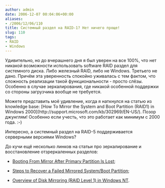 ```yaml
---
author: admin
date: 2006-12-07 00:04:06+00:00
aliases:
- /2006/12/06/110
title: Системный раздел на RAID-1? Нет ничего проще!
slug: 110
tags:
- RAID
- Windows
---
```


Удивительно, но до вчерашнего дня я был уверен на все 100%, что нет никакой возможности использовать software RAID раздел для системного диска. Либо железный RAID, либо не Windows. Третьего не дано. Причём эта уверенность спокойно уживалась с тем фактом, что сложность реализации такой функциональности - просто слёзы. Особенно в случае зеркалирования, где никакой особенной поддержки со стороны загрузчика вообще не требуется.

<!--more-->Можете представить моё удивление, когда я наткнулся на статью из knowledge base: [How To Mirror the System and Boot Partition (RAID1) in Windows 2000](http://support.microsoft.com/kb/302969/EN-US/). Позор джунглям! Особенно если учесть, что это работает как минимум с 2000 года. :-)

Интересно, а системный раздел на RAID-5 поддерживается серверными версиями Windows?

До кучи ещё несколько линков на статьи про зеркалирование и восстановление отзреркаленных разделов:

  * [Booting From Mirror After Primary Partition Is Lost](http://support.microsoft.com/kb/113977/EN-US/);

  * [Steps to Recover a Failed Mirrored System/Boot Partition](http://support.microsoft.com/kb/120227/EN-US/);

  * [Overview of Disk Mirroring (RAID Level 1) in Windows NT](http://support.microsoft.com/kb/114779/EN-US/).
